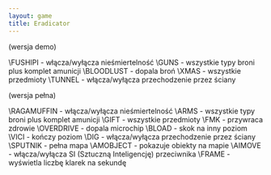 ```yaml
---
layout: game
title: Eradicator
---
```


(wersja demo)

\FUSHIPI 		- włącza/wyłącza nieśmiertelność
\GUNS 		- wszystkie typy broni plus komplet amunicji
\BLOODLUST 	- dopala broń
\XMAS 		- wszystkie przedmioty
\TUNNEL 		- włącza/wyłącza przechodzenie przez 
ściany

(wersja pełna)

\RAGAMUFFIN 	- włącza/wyłącza nieśmiertelność
\ARMS 		- wszystkie typy broni plus komplet amunicji
\GIFT 		- wszystkie przedmioty
\FMK 		- przywraca zdrowie
\OVERDRIVE 	- dopala microchip
\BLOAD 		- skok na inny poziom
\VICI 		- kończy poziom
\DIG 		- włącza/wyłącza przechodzenie przez ściany
\SPUTNIK 	- pełna mapa
\AMOBJECT 	- pokazuje obiekty na mapie
\AIMOVE 		- włącza/wyłącza SI (Sztuczną 
Inteligencję) przeciwnika
\FRAME 		- wyświetla liczbę klarek na sekundę
